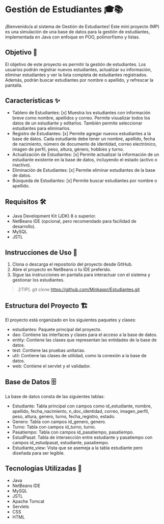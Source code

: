 # Gestión de Estudiantes 🎓📚

¡Bienvenido/a al sistema de Gestión de Estudiantes! Este mini proyecto (MP) es una simulación de una base de datos para la gestión de estudiantes, implementada en Java con enfoque en POO, polimorfismo y listas.

## Objetivo 🎯

El objetivo de este proyecto es permitir la gestión de estudiantes. Los usuarios podrán registrar nuevos estudiantes, actualizar su información, eliminar estudiantes y ver la lista completa de estudiantes registrados. Además, podrán buscar estudiantes por nombre o apellido, y refrescar la pantalla.

## Características ✨

- Tablero de Estudiantes: [x] Muestra los estudiantes con información breve como nombre, apellidos y correo. Permite visualizar todos los datos de un estudiante y editarlos. También permite seleccionar estudiantes para eliminarlos.
- Registro de Estudiantes: [x] Permite agregar nuevos estudiantes a la base de datos. Cada estudiante debe tener un nombre, apellido, fecha de nacimiento, número de documento de identidad, correo electrónico, imagen de perfil, peso, altura, género, hobbies y turno.
- Actualización de Estudiantes: [x] Permite actualizar la información de un estudiante existente en la base de datos, incluyendo el estado (activo o inactivo).
- Eliminación de Estudiantes: [x] Permite eliminar estudiantes de la base de datos.
- Búsqueda de Estudiantes: [x] Permite buscar estudiantes por nombre o apellido.

## Requisitos 🛠️

- Java Development Kit (JDK) 8 o superior.
- NetBeans IDE (opcional, pero recomendado para facilidad de desarrollo).
- MySQL
- JSTL

## Instrucciones de Uso 📖

1. Clona o descarga el repositorio del proyecto desde GitHub.
2. Abre el proyecto en NetBeans o tu IDE preferido.
3. Sigue las instrucciones en pantalla para interactuar con el sistema y gestionar los estudiantes.
> .[!TIP].
> git clone https://github.com/Minkaspr/Estudiantes.git

## Estructura del Proyecto 🏗️

El proyecto está organizado en los siguientes paquetes y clases:

- estudiantes: Paquete principal del proyecto.
- dao: Contiene las interfaces y clases para el acceso a la base de datos.
- entity: Contiene las clases que representan las entidades de la base de datos.
- test: Contiene las pruebas unitarias.
- util: Contiene las clases de utilidad, como la conexión a la base de datos.
- web: Contiene el servlet y el validador.

## Base de Datos 🗄️

La base de datos consta de las siguientes tablas:

- Estudiante: Tabla principal con campos como id_estudiante, nombre, apellido, fecha_nacimiento, n_doc_identidad, correo, imagen_perfil, peso, altura, genero, turno, fecha_registro, estado.
- Genero: Tabla con campos id_genero, genero.
- Turno: Tabla con campos id_turno, turno.
- Pasatiempo: Tabla con campos id_pasatiempo, pasatiempo.
- EstudPasat: Tabla de intersección entre estudiante y pasatiempo con campos id_estudpasat, estudiante, pasatiempo.
- Estudiante_view: Vista que se asemeja a la tabla estudiante pero diseñada para ser legible.

## Tecnologías Utilizadas 🚀

- Java
- NetBeans IDE
- MySQL
- JSTL
- Apache Tomcat
- Servlets
- CSS
- HTML
